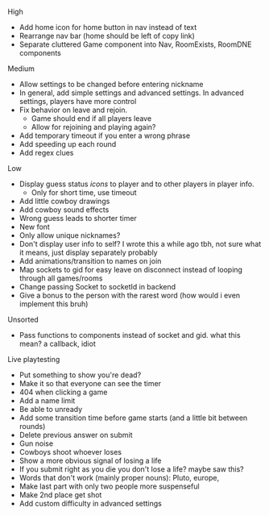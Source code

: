 High
- Add home icon for home button in nav instead of text
- Rearrange nav bar (home should be left of copy link)
- Separate cluttered Game component into Nav, RoomExists, RoomDNE components

Medium
- Allow settings to be changed before entering nickname
- In general, add simple settings and advanced settings. In advanced settings, players have more control
- Fix behavior on leave and rejoin.
    - Game should end if all players leave
    - Allow for rejoining and playing again?
- Add temporary timeout if you enter a wrong phrase
- Add speeding up each round
- Add regex clues

Low
- Display guess status *icons* to player and to other players in player info. 
    - Only for short time, use timeout
- Add little cowboy drawings
- Add cowboy sound effects
- Wrong guess leads to shorter timer
- New font
- Only allow unique nicknames?
- Don't display user info to self? I wrote this a while ago tbh, not sure what it means, just display separately probably
- Add animations/transition to names on join
- Map sockets to gid for easy leave on disconnect instead of looping through all games/rooms
- Change passing Socket to socketId in backend
- Give a bonus to the person with the rarest word (how would i even implement this bruh)

Unsorted
- Pass functions to components instead of socket and gid. 
what this mean?
a callback, idiot

Live playtesting
- Put something to show you're dead?
- Make it so that everyone can see the timer
- 404 when clicking a game
- Add a name limit
- Be able to unready
- Add some transition time before game starts (and a little bit between rounds)
- Delete previous answer on submit
- Gun noise
- Cowboys shoot whoever loses
- Show a more obvious signal of losing a life
- If you submit right as you die you don't lose a life? maybe saw this?
- Words that don't work (mainly proper nouns): Pluto, europe, 
- Make last part with only two people more suspenseful
- Make 2nd place get shot
- Add custom difficulty in advanced settings
